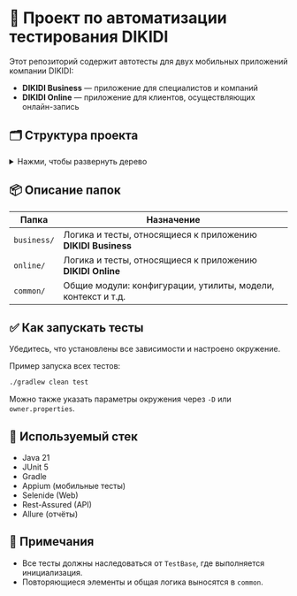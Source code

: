 # 📱 Проект по автоматизации тестирования DIKIDI

Этот репозиторий содержит автотесты для двух мобильных приложений компании DIKIDI:
- **DIKIDI Business** — приложение для специалистов и компаний
- **DIKIDI Online** — приложение для клиентов, осуществляющих онлайн-запись

## 🗂 Структура проекта

<details>
<summary>Нажми, чтобы развернуть дерево</summary>

```
src
└── test
    └── java
        └── ru.dikidi
            ├── business         # Тесты и страницы для DIKIDI Business
            ├── online           # Тесты и страницы для DIKIDI Online
            └── common           # Общие модули и утилиты, переиспользуемые в обоих проектах
                ├── annotations  # Кастомные аннотации
                ├── api          # Взаимодействие с backend API
                ├── config       # Конфигурации (Owner, пути, окружение)
                ├── context      # Контекст запуска, глобальные переменные
                ├── data         # Тестовые данные, enum'ы
                ├── extensions   # Расширения JUnit, слушатели
                ├── helpers      # Хелперы и вспомогательные методы
                ├── models       # DTO/POJO модели
                ├── specs        # API спецификации
                ├── utils        # Общие утилиты
                └── TestBase     # Базовый класс для тестов
```

</details>

## 📦 Описание папок

| Папка            | Назначение                                                                 |
|------------------|---------------------------------------------------------------------------|
| `business/`      | Логика и тесты, относящиеся к приложению **DIKIDI Business**              |
| `online/`        | Логика и тесты, относящиеся к приложению **DIKIDI Online**                |
| `common/`        | Общие модули: конфигурации, утилиты, модели, контекст и т.д.              |

## ✅ Как запускать тесты

Убедитесь, что установлены все зависимости и настроено окружение.

Пример запуска всех тестов:

```bash
./gradlew clean test
```

Можно также указать параметры окружения через `-D` или `owner.properties`.

## 🔧 Используемый стек

- Java 21
- JUnit 5
- Gradle
- Appium (мобильные тесты)
- Selenide (Web)
- Rest-Assured (API)
- Allure (отчёты)

## 📄 Примечания

- Все тесты должны наследоваться от `TestBase`, где выполняется инициализация.
- Повторяющиеся элементы и общая логика выносятся в `common`.